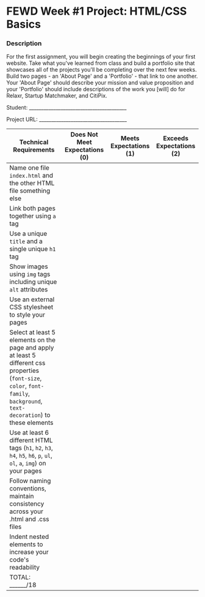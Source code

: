 # FEWD Week #1 Project: HTML/CSS Basics

### Description

For the first assignment, you will begin creating the beginnings of your first website. Take what you've learned from class and build a portfolio site that showcases all of the projects you'll be completing over the next few weeks. Build two pages - an 'About Page' and a 'Portfolio' - that link to one another. Your 'About Page' should describe your mission and value proposition and your 'Portfolio' should include descriptions of the work you [will] do for Relaxr, Startup Matchmaker, and CitiPix.

Student: ________________________________________

Project URL: ____________________________________

| Technical Requirements                                                                                                                                                        | Does Not Meet Expectations (0) | Meets Expectations (1) | Exceeds Expectations (2) |
|-------------------------------------------------------------------------------------------------------------------------------------------------------------------------------|--------------------------------|------------------------|--------------------------|
| Name one file `index.html` and the other HTML file something else                                                                                                             |                                |                        |                          |
| Link both pages together using `a` tag                                                                                                                                        |                                |                        |                          |
| Use a unique `title` and a single unique `h1` tag                                                                                                                             |                                |                        |                          |
| Show images using `img` tags including unique `alt` attributes                                                                                                                |                                |                        |                          |
| Use an external CSS stylesheet to style your pages                                                                                                                            |                                |                        |                          |
| Select at least 5 elements on the page and apply at least 5 different css properties (`font-size`, `color`, `font-family`, `background`, `text-decoration`) to these elements |                                |                        |                          |
| Use at least 6 different HTML tags (`h1`, `h2`, `h3`, `h4`, `h5`, `h6`, `p`, `ul`, `ol`, `a`, `img`) on your pages                                                            |                                |                        |                          |
| Follow naming conventions, maintain consistency across your .html and .css files                                                                                              |                                |                        |                          |
| Indent nested elements to increase your code's readability                                                                                                                    |                                |                        |                          |
| TOTAL: ______/18                                                                                                                                                              |                                |                        |                          |
